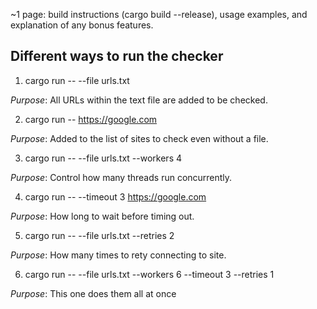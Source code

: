 ~1 page: build instructions (cargo build --release), usage examples, and explanation of any bonus features.

**Different ways to run the checker**
-------

1. cargo run -- --file urls.txt

*Purpose*: All URLs within the text file are added to be checked.

2. cargo run -- https://google.com

*Purpose*: Added to the list of sites to check even without a file.

3. cargo run -- --file urls.txt --workers 4

*Purpose*: Control how many threads run concurrently.

4. cargo run -- --timeout 3 https://google.com

*Purpose*: How long to wait before timing out.

5. cargo run -- --file urls.txt --retries 2

*Purpose*: How many times to rety connecting to site.

6. cargo run -- --file urls.txt --workers 6 --timeout 3 --retries 1

*Purpose*: This one does them all at once